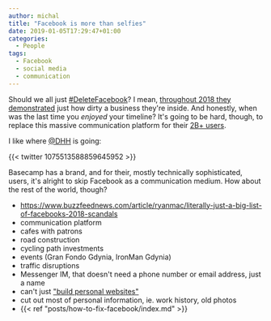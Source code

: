 ```yaml
---
author: michal
title: "Facebook is more than selfies"
date: 2019-01-05T17:29:47+01:00
categories:
  - People
tags:
  - Facebook
  - social media
  - communication
---
```


Should we all just [#DeleteFacebook](https://twitter.com/hashtag/DeleteFacebook)? I mean, [throughout 2018 they demonstrated](https://www.buzzfeednews.com/article/ryanmac/literally-just-a-big-list-of-facebooks-2018-scandals) just how dirty a business they're inside. And honestly, when was the last time you *enjoyed* your timeline? It's going to be hard, though, to replace this massive communication platform for their [2B+ users](https://www.statista.com/statistics/264810/number-of-monthly-active-facebook-users-worldwide/).

<!--more-->

I like where [@DHH](https://twitter.com/dhh) is going:

{{< twitter 1075513588859645952 >}}

Basecamp has a brand, and for their, mostly technically sophisticated, users, it's alright to skip Facebook as a communication medium. How about the rest of the world, though?







- https://www.buzzfeednews.com/article/ryanmac/literally-just-a-big-list-of-facebooks-2018-scandals
- communication platform
 - cafes with patrons
 - road construction
 - cycling path investments
 - events (Gran Fondo Gdynia, IronMan Gdynia)
 - traffic disruptions
- Messenger IM, that doesn't need a phone number or email address, just a name
- can't just ["build personal websites"](https://motherboard.vice.com/en_us/article/vbanny/we-should-replace-facebook-with-personal-websites)
- cut out most of personal information, ie. work history, old photos
- {{< ref "posts/how-to-fix-facebook/index.md" >}}
